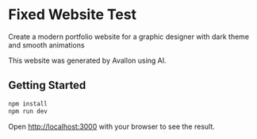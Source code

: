 # Fixed Website Test

Create a modern portfolio website for a graphic designer with dark theme and smooth animations

This website was generated by Avallon using AI.

## Getting Started

```bash
npm install
npm run dev
```

Open [http://localhost:3000](http://localhost:3000) with your browser to see the result.